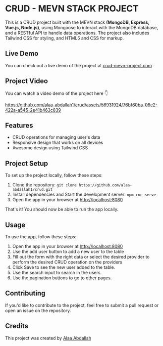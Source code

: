 # CRUD - MEVN STACK PROJECT

This is a CRUD project built with the MEVN stack **(MongoDB, Express, Vue.js, Node.js)**, using Mongoose to interact with the MongoDB database, and a RESTful API to handle data operations. The project also includes Tailwind CSS for styling, and HTML5 and CSS for markup.

## Live Demo

You can check out a live demo of the project at [crud-mevn-project.com](https://crud-mevn-project.onrender.com/)

## Project Video

You can watch a video demo of the project here 👇

https://github.com/alaa-abdallah1/crud/assets/56931924/76bf60ba-06e2-422a-a545-2e41b463c839

## Features

- CRUD operations for managing user's data
- Responsive design that works on all devices
- Awesome design using Tailwind CSS

## Project Setup

To set up the project locally, follow these steps:

1. Clone the repository: `git clone https://github.com/alaa-abdallah1/crud.git`
2. Install dependencies and Start the development server: `npm run serve`
3. Open the app in your browser at [http://localhost:8080](http://localhost:8080)

That's it! You should now be able to run the app locally.

## Usage

To use the app, follow these steps:

1. Open the app in your browser at [http://localhost:8080](http://localhost:8080)
2. Use the add user button to add a new user to the table
3. Fill out the form with the right data or select the desired provider to perform the desired CRUD operation on the providers
4. Click Save to see the new user added to the table.
5. Use the search input to search in the users.
6. Use the pagination buttons to go to other pages.

## Contributing

If you'd like to contribute to the project, feel free to submit a pull request or open an issue on the repository.

## Credits

This project was created by [Alaa Abdallah](https://github.com/alaa-abdallah1)
